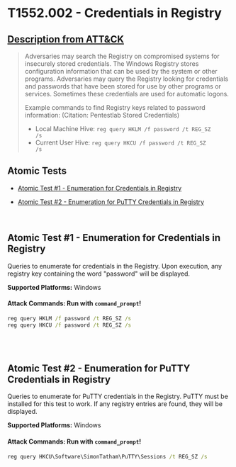 # T1552.002 - Credentials in Registry
## [Description from ATT&CK](https://attack.mitre.org/wiki/Technique/T1552.002)
<blockquote>Adversaries may search the Registry on compromised systems for insecurely stored credentials. The Windows Registry stores configuration information that can be used by the system or other programs. Adversaries may query the Registry looking for credentials and passwords that have been stored for use by other programs or services. Sometimes these credentials are used for automatic logons.

Example commands to find Registry keys related to password information: (Citation: Pentestlab Stored Credentials)

* Local Machine Hive: <code>reg query HKLM /f password /t REG_SZ /s</code>
* Current User Hive: <code>reg query HKCU /f password /t REG_SZ /s</code></blockquote>

## Atomic Tests

- [Atomic Test #1 - Enumeration for Credentials in Registry](#atomic-test-1---enumeration-for-credentials-in-registry)

- [Atomic Test #2 - Enumeration for PuTTY Credentials in Registry](#atomic-test-2---enumeration-for-putty-credentials-in-registry)


<br/>

## Atomic Test #1 - Enumeration for Credentials in Registry
Queries to enumerate for credentials in the Registry. Upon execution, any registry key containing the word "password" will be displayed.

**Supported Platforms:** Windows





#### Attack Commands: Run with `command_prompt`! 


```cmd
reg query HKLM /f password /t REG_SZ /s
reg query HKCU /f password /t REG_SZ /s
```






<br/>
<br/>

## Atomic Test #2 - Enumeration for PuTTY Credentials in Registry
Queries to enumerate for PuTTY credentials in the Registry. PuTTY must be installed for this test to work. If any registry
entries are found, they will be displayed.

**Supported Platforms:** Windows





#### Attack Commands: Run with `command_prompt`! 


```cmd
reg query HKCU\Software\SimonTatham\PuTTY\Sessions /t REG_SZ /s
```






<br/>
